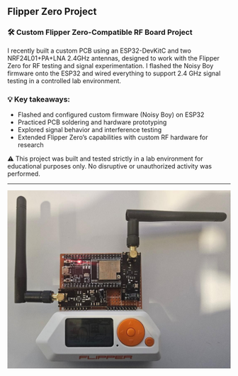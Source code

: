## Flipper Zero Project

### 🛠️ Custom Flipper Zero-Compatible RF Board Project
I recently built a custom PCB using an ESP32-DevKitC and two NRF24L01+PA+LNA 2.4GHz antennas, designed to work with the Flipper Zero for RF testing and signal experimentation. I flashed the Noisy Boy firmware onto the ESP32 and wired everything to support 2.4 GHz signal testing in a controlled lab environment.

### 💡 Key takeaways:
- Flashed and configured custom firmware (Noisy Boy) on ESP32
- Practiced PCB soldering and hardware prototyping
- Explored signal behavior and interference testing
- Extended Flipper Zero’s capabilities with custom RF hardware for research

⚠️ This project was built and tested strictly in a lab environment for educational purposes only. No disruptive or unauthorized activity was performed.

---


![FlipperZero](./images/flipperzero.jpg)


